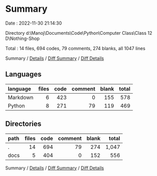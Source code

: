 # Summary

Date : 2022-11-30 21:14:30

Directory d:\\Manoj\\Documents\\Code\\Python\\Computer Class\\Class 12 D\\Nothing-Shop

Total : 14 files,  694 codes, 79 comments, 274 blanks, all 1047 lines

Summary / [Details](details.md) / [Diff Summary](diff.md) / [Diff Details](diff-details.md)

## Languages
| language | files | code | comment | blank | total |
| :--- | ---: | ---: | ---: | ---: | ---: |
| Markdown | 6 | 423 | 0 | 155 | 578 |
| Python | 8 | 271 | 79 | 119 | 469 |

## Directories
| path | files | code | comment | blank | total |
| :--- | ---: | ---: | ---: | ---: | ---: |
| . | 14 | 694 | 79 | 274 | 1,047 |
| docs | 5 | 404 | 0 | 152 | 556 |

Summary / [Details](details.md) / [Diff Summary](diff.md) / [Diff Details](diff-details.md)
